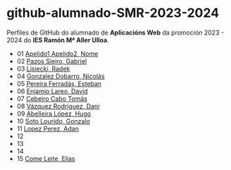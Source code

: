 # github-alumnado-SMR-2023-2024

Perfiles de GitHub do alumnado de **Aplicacións Web** da promoción 2023 - 2024 do **IES Ramón Mª Aller Ulloa**.

* 01 [Apelido1 Apelido2, Nome](https://github.com/xxx...)
* 02 [Pazos Sieiro, Gabriel](https://github.com/retr0500)
* 03 [Lisiecki, Radek](https://github.com/Raddek96)
* 04 [Gonzalez Dobarro, Nicolás](https://github.com/Nicolasgon2006)
* 05 [Pereira Ferradás, Esteban](https://github.com/dokkanman1)
* 06 [Enjamio Lareo, David](https://github.com/deivis724)
* 07 [Cebeiro Cabo Tomás](https://github.com/tomascebeiro)
* 08 [Vázquez Rodríguez, Dani](https://github.com/tomatefrito)
* 09 [Abelleira López, Hugo](https://github.com/Hugogub)
* 10 [Soto Lourido, Gonzalo](https://github.com/gonzaloallerulloa/)
* 11 [Lopez Perez, Adan](https://github.com/yadanlp/)
* 12 []()
* 13 []()
* 14 []()
* 15 [Come Leite, Elias](https://github.com/eliaslopez51)

